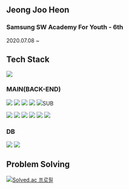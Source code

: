 <!--
**cherish8513/cherish8513** is a ✨ _special_ ✨ repository because its `README.md` (this file) appears on your GitHub profile.
### Hi there 👋
Here are some ideas to get you started:

- 🔭 I’m currently working on ...
- 🌱 I’m currently learning ...
- 👯 I’m looking to collaborate on ...
- 🤔 I’m looking for help with ...
- 💬 Ask me about ...
- 📫 How to reach me: ...
- 😄 Pronouns: ...
- ⚡ Fun fact: ...
-->
## Jeong Joo Heon
### Samsung SW Academy For Youth - 6th
2020.07.08 ~

## Tech Stack
<img src="https://img.shields.io/badge/JAVA-007396?style=flat-square&logo=java&logoColor=white">

### MAIN(BACK-END)
<p align="left">
<p align="left">
<img src="https://img.shields.io/badge/Spring Boot-6DB33F?style=flat-square&logo=SpringBoot&logoColor=white"/> 
<img src="https://img.shields.io/badge/Spring-6DB33F?style=flat-square&logo=Spring&logoColor=white"/> 
<img src="https://img.shields.io/badge/Amazon AWS-232F3E?style=flat-square&logo=AmazonAWS&logoColor=white"/>
<img src="https://img.shields.io/badge/JPA-GREEN/>
<img src="https://img.shields.io/badge/SPRING_DATA-JPA-GREEN/>
<img src="https://img.shields.io/badge/JPQL-BLUE/>


### SUB
<p align="left">
<img src="https://img.shields.io/badge/jQuery-0769AD?style=flat-square&logo=jQuery&logoColor=white"/> 
<img src="https://img.shields.io/badge/Vue.js-4FC08D?style=flat-square&logo=Vue.js&logoColor=white"/> 
<img src="https://img.shields.io/badge/Javascript-F7DF1E?style=flat-square&logo=Javascript&logoColor=white"/> 
<img src="https://img.shields.io/badge/HTML5-E34F26?style=flat-square&logo=HTML5&logoColor=white"/> 
<img src="https://img.shields.io/badge/CSS3-1572B6?style=flat-square&logo=CSS3&logoColor=white"/> 
<img src="https://img.shields.io/badge/Visual Studio Code-007ACC?style=flat-square&logo=VisualStudioCode&logoColor=white"/> 

### DB
<p align="left">
<img src="https://img.shields.io/badge/MySQL-4479A1?style=flat-square&logo=MySQL&logoColor=white"/>
<img src="https://img.shields.io/badge/mariaDB-003545?style=flat-square&logo=mariaDB&logoColor=white">


## Problem Solving
[![Solved.ac 프로필](http://mazassumnida.wtf/api/generate_badge?boj=cherish8513)](https://solved.ac/{cherish8513})
